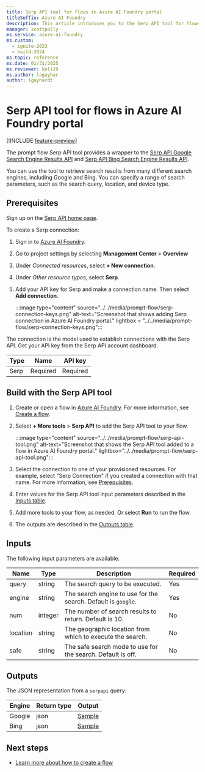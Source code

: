 ```yaml
---
title: Serp API tool for flows in Azure AI Foundry portal
titleSuffix: Azure AI Foundry
description: This article introduces you to the Serp API tool for flows in Azure AI Foundry portal.
manager: scottpolly
ms.service: azure-ai-foundry
ms.custom:
  - ignite-2023
  - build-2024
ms.topic: reference
ms.date: 01/31/2025
ms.reviewer: keli19
ms.author: lagayhar
author: lgayhardt
---
```


# Serp API tool for flows in Azure AI Foundry portal

[!INCLUDE [feature-preview](../../includes/feature-preview.md)]

The prompt flow Serp API tool provides a wrapper to the [Serp API Google Search Engine Results API](https://serpapi.com/search-api) and [Serp API Bing Search Engine Results API](https://serpapi.com/bing-search-api).

You can use the tool to retrieve search results from many different search engines, including Google and Bing. You can specify a range of search parameters, such as the search query, location, and device type.

## Prerequisites

Sign up on the [Serp API home page](https://serpapi.com/).

To create a Serp connection:

1. Sign in to [Azure AI Foundry](https://ml.azure.com/).
1. Go to project settings by selecting  **Management Center** > **Overview**
1. Under *Connected resources*, select **+ New connection**.
1. Under *Other resource types*, select **Serp**.
1. Add your API key for Serp and make a connection name. Then select **Add connection**.

    :::image type="content" source="../../media/prompt-flow/serp-connection-keys.png" alt-text="Screenshot that shows adding Serp connection in Azure AI Foundry portal." lightbox = "../../media/prompt-flow/serp-connection-keys.png":::

The connection is the model used to establish connections with the Serp API. Get your API key from the Serp API account dashboard.

| Type        | Name     | API key  |
|-------------|----------|----------|
| Serp        | Required | Required |

## Build with the Serp API tool

1. Create or open a flow in [Azure AI Foundry](https://ai.azure.com). For more information, see [Create a flow](../flow-develop.md).
1. Select **+ More tools** > **Serp API** to add the Serp API tool to your flow.

    :::image type="content" source="../../media/prompt-flow/serp-api-tool.png" alt-text="Screenshot that shows the Serp API tool added to a flow in Azure AI Foundry portal." lightbox="../../media/prompt-flow/serp-api-tool.png":::

1. Select the connection to one of your provisioned resources. For example, select "Serp Connection" if you created a connection with that name. For more information, see [Prerequisites](#prerequisites).
1. Enter values for the Serp API tool input parameters described in the [Inputs table](#inputs).
1. Add more tools to your flow, as needed. Or select **Run** to run the flow.
1. The outputs are described in the [Outputs table](#outputs).

## Inputs

The following input parameters are available.

| Name     | Type    | Description                                                   | Required |
|----------|---------|---------------------------------------------------------------|----------|
| query    | string  | The search query to be executed.                              | Yes      |
| engine   | string  | The search engine to use for the search. Default is `google`. | Yes      |
| num      | integer | The number of search results to return. Default is 10.         | No      |
| location | string  | The geographic location from which to execute the search.           | No       |
| safe     | string  | The safe search mode to use for the search. Default is off. | No       |

## Outputs

The JSON representation from a `serpapi` query:

| Engine   | Return type | Output                                                |
|----------|-------------|-------------------------------------------------------|
| Google   | json        | [Sample](https://serpapi.com/search-api#api-examples) |
| Bing     | json        | [Sample](https://serpapi.com/bing-search-api)         |

## Next steps

- [Learn more about how to create a flow](../flow-develop.md)
